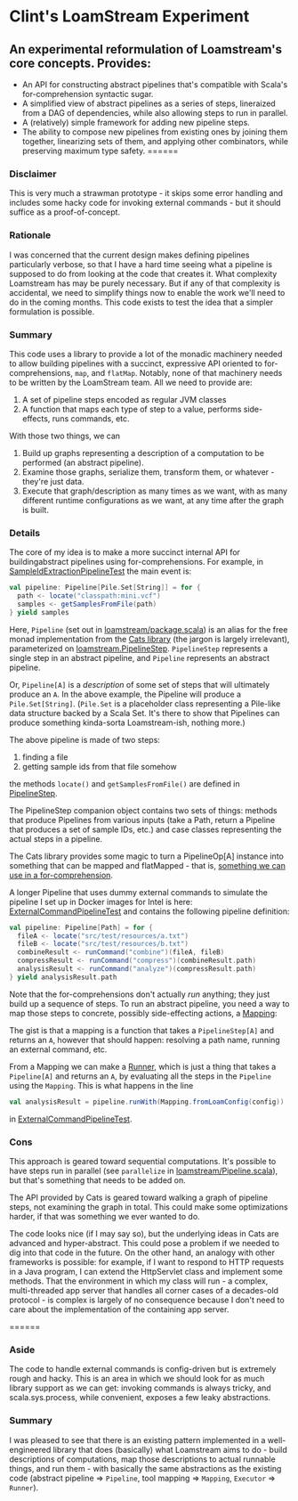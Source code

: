 # Clint's LoamStream Experiment
## An experimental reformulation of Loamstream's core concepts. Provides:
* An API for constructing abstract pipelines that's compatible with Scala's for-comprehension syntactic sugar.
* A simplified view of abstract pipelines as a series of steps, lineraized from a DAG of dependencies, while also allowing steps to run in parallel.
* A (relatively) simple framework for adding new pipeline steps.
* The ability to compose new pipelines from existing ones by joining them together, linearizing sets of them, and applying other combinators, while preserving maximum type safety.
======
### Disclaimer
This is very much a strawman prototype - it skips some error handling and
includes some hacky code for invoking external commands - but it should
suffice as a proof-of-concept.

### Rationale
I was concerned that the current design makes defining pipelines particularly verbose, so that I have a hard time seeing what a pipeline is supposed to do from looking at the code that creates it.  What complexity Loamstream has may be purely necessary.  But if any of that complexity is accidental, we need to simplify things now to enable the work we'll need to do in the coming months.  This code exists to test the idea that a simpler formulation is possible.

### Summary
This code uses a library to provide a lot of the monadic machinery needed to allow building pipelines with a succinct, expressive API oriented to for-comprehensions, `map`, and `flatMap`.  Notably, none of that machinery needs to be written by the LoamStream team.  All we need to provide are:

1. A set of pipeline steps encoded as regular JVM classes
2. A function that maps each type of step to a value, performs side-effects, runs commands, etc.

With those two things, we can

1. Build up graphs representing a description of a computation to be performed (an abstract pipeline).
2. Examine those graphs, serialize them, transform them, or whatever - they're just data.
2. Execute that graph/description as many times as we want, with as many different runtime configurations as we want, at any time after the graph is built.

### Details
The core of my idea is to make a more succinct internal API for buildingabstract pipelines using for-comprehensions.  For example, in [SampleIdExtractionPipelineTest](https://github.com/ClintAtTheBroad/loamstream-strawman/blob/master/src/test/scala/loamstream/SampleIdExtractionPipelineTest.scala) the main event is:

```scala
val pipeline: Pipeline[Pile.Set[String]] = for {
  path <- locate("classpath:mini.vcf")
  samples <- getSamplesFromFile(path)
} yield samples
```

Here, `Pipeline` (set out in [loamstream/package.scala](https://github.com/ClintAtTheBroad/loamstream-strawman/blob/master/src/main/scala/loamstream/package.scala)) is an alias for the free monad implementation from the [Cats library](http://typelevel.org/cats/) (the jargon is largely irrelevant), parameterized on [loamstream.PipelineStep](https://github.com/ClintAtTheBroad/loamstream-strawman/blob/master/src/main/scala/loamstream/PipelineStep.scala). `PipelineStep` represents a single step in an abstract pipeline, and `Pipeline` represents an abstract pipeline.

Or, `Pipeline[A]` is a *description* of some set of steps that will ultimately produce an `A`.  In the above example, the Pipeline will produce a `Pile.Set[String]`.  (`Pile.Set` is a placeholder class representing a Pile-like data structure backed by a Scala Set.  It's there to show that Pipelines can produce something kinda-sorta Loamstream-ish, nothing more.)

The above pipeline is made of two steps:

1. finding a file
2. getting sample ids from that file somehow

the methods `locate()` and `getSamplesFromFile()` are defined in [PipelineStep](https://github.com/ClintAtTheBroad/loamstream-strawman/blob/master/src/main/scala/loamstream/PipelineStep.scala).

The PipelineStep companion object contains two sets of things: methods that produce Pipelines from various inputs (take a Path, return a Pipeline that produces a set of sample IDs, etc.) and case classes representing the actual steps in a pipeline.

The Cats library provides some magic to turn a PipelineOp[A] instance into something that can be mapped and flatMapped - that is, [something we can use in a for-comprehension](http://docs.scala-lang.org/tutorials/FAQ/yield.html).

A longer Pipeline that uses dummy external commands to simulate the pipeline I set up in Docker images for Intel is here: [ExternalCommandPipelineTest](https://github.com/ClintAtTheBroad/loamstream-strawman/blob/master/src/test/scala/loamstream/ExternalCommandPipelineTest.scala) and contains the following pipeline definition:

```scala
val pipeline: Pipeline[Path] = for {
  fileA <- locate("src/test/resources/a.txt")
  fileB <- locate("src/test/resources/b.txt")
  combineResult <- runCommand("combine")(fileA, fileB)
  compressResult <- runCommand("compress")(combineResult.path)
  analysisResult <- runCommand("analyze")(compressResult.path)
} yield analysisResult.path
```

Note that the for-comprehensions don't actually *run* anything; they just build up a sequence of steps.  To run an abstract pipeline, you need a way to map those steps to concrete, possibly side-effecting actions, a [Mapping](https://github.com/ClintAtTheBroad/loamstream-strawman/blob/master/src/main/scala/loamstream/Mapping.scala):

The gist is that a mapping is a function that takes a `PipelineStep[A]` and returns an `A`, however that should happen: resolving a path name, running an external command, etc.

From a Mapping we can make a [Runner](https://github.com/ClintAtTheBroad/loamstream-strawman/blob/master/src/main/scala/loamstream/Runner.scala), which is just a thing that takes a `Pipeline[A]` and returns an `A`, by evaluating all the steps in the `Pipeline` using the `Mapping`.  This is what happens in the line

```scala
val analysisResult = pipeline.runWith(Mapping.fromLoamConfig(config))
```

in [ExternalCommandPipelineTest](https://github.com/ClintAtTheBroad/loamstream-strawman/blob/master/src/test/scala/loamstream/ExternalCommandPipelineTest.scala).

### Cons
This approach is geared toward sequential computations.  It's possible to have steps run in parallel (see `parallelize` in [loamstream/Pipeline.scala](https://github.com/ClintAtTheBroad/loamstream-strawman/blob/master/src/main/scala/loamstream/Pipeline.scala)), but that's something that needs to be added on.

The API provided by Cats is geared toward walking a graph of pipeline steps, not examining the graph in total.  This could make some optimizations harder, if that was something we ever wanted to do.

The code looks nice (if I may say so), but the underlying ideas in Cats are advanced and hyper-abstract.  This could pose a problem if we needed to dig into that code in the future.  On the other hand, an analogy with other frameworks is possible: for example, if I want to respond to HTTP requests in a Java program, I can extend the HttpServlet class and implement some methods.  That the environment in which my class will run - a complex, multi-threaded app server that handles all corner cases of a decades-old protocol - is complex is largely of no consequence because I don't need to care about the implementation of the containing app server.

======

### Aside
The code to handle external commands is config-driven but is extremely rough and hacky.  This is an area in which we should look for as much library support as we can get: invoking commands is always tricky, and scala.sys.process, while convenient, exposes a few leaky abstractions.

### Summary
I was pleased to see that there is an existing pattern implemented in a well-engineered library that does (basically) what Loamstream aims to do - build descriptions of computations, map those descriptions to actual runnable things, and run them - with basically the same abstractions as the existing code (abstract pipeline => `Pipeline`, tool mapping => `Mapping`, `Executor` => `Runner`).


